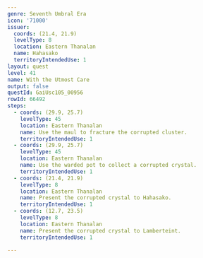 ```yaml
---
genre: Seventh Umbral Era
icon: '71000'
issuer:
  coords: (21.4, 21.9)
  levelType: 8
  location: Eastern Thanalan
  name: Hahasako
  territoryIntendedUse: 1
layout: quest
level: 41
name: With the Utmost Care
output: false
questId: GaiUsc105_00956
rowId: 66492
steps:
  - coords: (29.9, 25.7)
    levelType: 45
    location: Eastern Thanalan
    name: Use the maul to fracture the corrupted cluster.
    territoryIntendedUse: 1
  - coords: (29.9, 25.7)
    levelType: 45
    location: Eastern Thanalan
    name: Use the warded pot to collect a corrupted crystal.
    territoryIntendedUse: 1
  - coords: (21.4, 21.9)
    levelType: 8
    location: Eastern Thanalan
    name: Present the corrupted crystal to Hahasako.
    territoryIntendedUse: 1
  - coords: (12.7, 23.5)
    levelType: 8
    location: Eastern Thanalan
    name: Present the corrupted crystal to Lamberteint.
    territoryIntendedUse: 1

---
```

